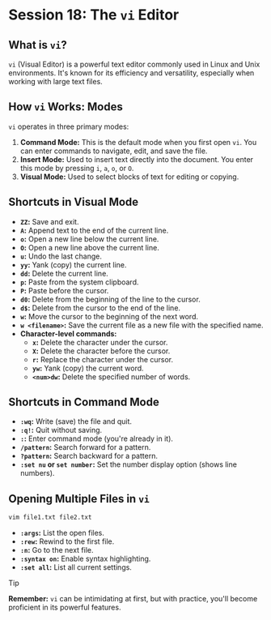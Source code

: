 # Session 18: The `vi` Editor

## What is `vi`?
`vi` (Visual Editor) is a powerful text editor commonly used in Linux and Unix environments. It's known for its efficiency and versatility, especially when working with large text files.

## How `vi` Works: Modes

`vi` operates in three primary modes:

1. **Command Mode:** This is the default mode when you first open `vi`. You can enter commands to navigate, edit, and save the file.
2. **Insert Mode:** Used to insert text directly into the document. You enter this mode by pressing `i`, `a`, `o`, or `O`.
3. **Visual Mode:** Used to select blocks of text for editing or copying.

## Shortcuts in Visual Mode

* **`ZZ`:** Save and exit.
* **`A`:** Append text to the end of the current line.
* **`o`:** Open a new line below the current line.
* **`O`:** Open a new line above the current line.
* **`u`:** Undo the last change.
* **`yy`:** Yank (copy) the current line.
* **`dd`:** Delete the current line.
* **`p`:** Paste from the system clipboard.
* **`P`:** Paste before the cursor.
* **`d0`:** Delete from the beginning of the line to the cursor.
* **`d$`:** Delete from the cursor to the end of the line.
* **`w`:** Move the cursor to the beginning of the next word.
* **`w <filename>`:** Save the current file as a new file with the specified name.
* **Character-level commands:**
  * **`x`:** Delete the character under the cursor.
  * **`X`:** Delete the character before the cursor.
  * **`r`:** Replace the character under the cursor.
  * **`yw`:** Yank (copy) the current word.
  * **`<num>dw`:** Delete the specified number of words.

## Shortcuts in Command Mode

* **`:wq`:** Write (save) the file and quit.
* **`:q!`:** Quit without saving.
* **`:`:** Enter command mode (you're already in it).
* **`/pattern`:** Search forward for a pattern.
* **`?pattern`:** Search backward for a pattern.
* **`:set nu` or `set number`:** Set the number display option (shows line numbers).

## Opening Multiple Files in `vi`

```bash
vim file1.txt file2.txt
```

* **`:args`:** List the open files.
* **`:rew`:** Rewind to the first file.
* **`:n`:** Go to the next file.
* **`:syntax on`:** Enable syntax highlighting.
* **`:set all`:** List all current settings.

> [!TIP]
> **Remember:** `vi` can be intimidating at first, but with practice, you'll become proficient in its powerful features.
